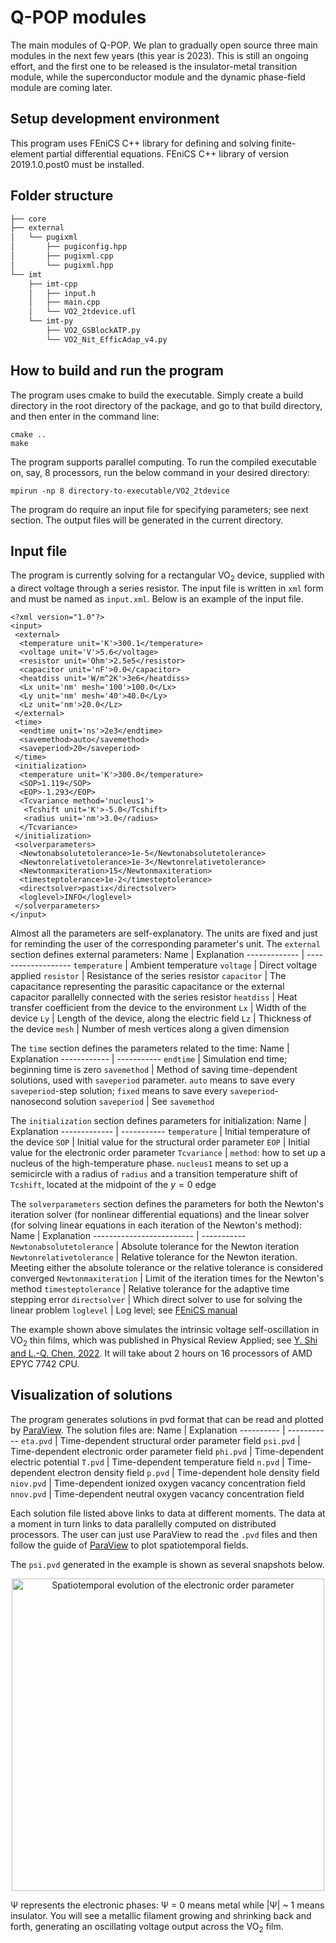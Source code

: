 # Q-POP modules

The main modules of Q-POP. We plan to gradually open source three main modules in the next few years (this year is 2023). This is still an ongoing effort, and the first one to be released is the insulator-metal transition module, while the superconductor module and the dynamic phase-field module are coming later.

## Setup development environment
This program uses FEniCS C++ library for defining and solving finite-element partial differential equations. FEniCS C++ library of version 2019.1.0.post0 must be installed.

## Folder structure
```sh
├── core
├── external
│   └── pugixml
│       ├── pugiconfig.hpp
│       ├── pugixml.cpp
│       └── pugixml.hpp
└── imt
    ├── imt-cpp
    │   ├── input.h
    │   ├── main.cpp
    │   └── VO2_2tdevice.ufl
    └── imt-py
        ├── VO2_GSBlockATP.py
        └── VO2_Nit_EfficAdap_v4.py
```

## How to build and run the program
The program uses cmake to build the executable. Simply create a build directory in the root directory of the package, and go to that build directory, and then enter in the command line: 
```
cmake ..
make
```
The program supports parallel computing. To run the compiled executable on, say, 8 processors, run the below command in your desired directory:
```
mpirun -np 8 directory-to-executable/VO2_2tdevice
```
The program do require an input file for specifying parameters; see next section. The output files will be generated in the current directory.

## Input file
The program is currently solving for a rectangular VO<sub>2</sub> device, supplied with a direct voltage through a series resistor. The input file is written in `xml` form and must be named as `input.xml`. Below is an example of the input file.
```
<?xml version="1.0"?>
<input>
 <external>
  <temperature unit='K'>300.1</temperature>
  <voltage unit='V'>5.6</voltage>
  <resistor unit='Ohm'>2.5e5</resistor>
  <capacitor unit='nF'>0.0</capacitor>
  <heatdiss unit='W/m^2K'>3e6</heatdiss>
  <Lx unit='nm' mesh='100'>100.0</Lx>
  <Ly unit='nm' mesh='40'>40.0</Ly>
  <Lz unit='nm'>20.0</Lz>
 </external>
 <time>
  <endtime unit='ns'>2e3</endtime>
  <savemethod>auto</savemethod>
  <saveperiod>20</saveperiod>
 </time>
 <initialization>
  <temperature unit='K'>300.0</temperature>
  <SOP>1.119</SOP>
  <EOP>-1.293</EOP>
  <Tcvariance method='nucleus1'>
   <Tcshift unit='K'>-5.0</Tcshift>
   <radius unit='nm'>3.0</radius>
  </Tcvariance>
 </initialization>
 <solverparameters>
  <Newtonabsolutetolerance>1e-5</Newtonabsolutetolerance>
  <Newtonrelativetolerance>1e-3</Newtonrelativetolerance>
  <Newtonmaxiteration>15</Newtonmaxiteration>
  <timesteptolerance>1e-2</timesteptolerance>
  <directsolver>pastix</directsolver>
  <loglevel>INFO</loglevel>
 </solverparameters>
</input>
```
Almost all the parameters are self-explanatory. The units are fixed and just for reminding the user of the corresponding parameter's unit. The `external` section defines external parameters: 
Name          | Explanation
------------- | -------------------
`temperature` | Ambient temperature
`voltage`     | Direct voltage applied
`resistor`    | Resistance of the series resistor
`capacitor`   | The capacitance representing the parasitic capacitance or the external capacitor parallelly connected with the series resistor
`heatdiss`    | Heat transfer coefficient from the device to the environment
`Lx`          | Width of the device
`Ly`          | Length of the device, along the electric field
`Lz`          | Thickness of the device
`mesh`        | Number of mesh vertices along a given dimension

The `time` section defines the parameters related to the time:
Name         | Explanation
------------ | -----------
`endtime`    | Simulation end time; beginning time is zero
`savemethod` | Method of saving time-dependent solutions, used with `saveperiod` parameter. `auto` means to save every `saveperiod`-step solution; `fixed` means to save every `saveperiod`-nanosecond solution
`saveperiod` | See `savemethod`

The `initialization` section defines parameters for initialization:
Name          | Explanation
------------- | -----------
`temperature` | Initial temperature of the device
`SOP`         | Initial value for the structural order parameter
`EOP`         | Initial value for the electronic order parameter
`Tcvariance`  | `method`: how to set up a nucleus of the high-temperature phase. `nucleus1` means to set up a semicircle with a radius of `radius` and a transition temperature shift of `Tcshift`, located at the midpoint of the $y = 0$ edge

The `solverparameters` section defines the parameters for both the Newton's iteration solver (for nonlinear differential equations) and the linear solver (for solving linear equations in each iteration of the Newton's method):
Name                      | Explanation
------------------------- | -----------
`Newtonabsolutetolerance` | Absolute tolerance for the Newton iteration
`Newtonrelativetolerance` | Relative tolerance for the Newton iteration. Meeting either the absolute tolerance or the relative tolerance is considered converged
`Newtonmaxiteration`      | Limit of the iteration times for the Newton's method
`timesteptolerance`       | Relative tolerance for the adaptive time stepping error
`directsolver`            | Which direct solver to use for solving the linear problem
`loglevel`                | Log level; see [FEniCS manual](https://fenics.readthedocs.io/projects/dolfin/en/2017.2.0/apis/api_log.html "FEniCS log level")

The example shown above simulates the intrinsic voltage self-oscillation in VO<sub>2</sub> thin films, which was published in Physical Review Applied; see [Y. Shi and L.-Q. Chen, 2022](https://doi.org/10.1103/PhysRevApplied.17.014042 "Intrinsic voltage self-oscillation"). It will take about 2 hours on 16 processors of AMD EPYC 7742 CPU.

## Visualization of solutions
The program generates solutions in pvd format that can be read and plotted by [ParaView](https://www.paraview.org "ParaView website"). The solution files are:
Name       | Explanation
---------- | -----------
`eta.pvd`  | Time-dependent structural order parameter field
`psi.pvd`  | Time-dependent electronic order parameter field
`phi.pvd`  | Time-dependent electric potential
`T.pvd`    | Time-dependent temperature field
`n.pvd`    | Time-dependent electron density field
`p.pvd`    | Time-dependent hole density field
`niov.pvd` | Time-dependent ionized oxygen vacancy concentration field
`nnov.pvd` | Time-dependent neutral oxygen vacancy concentration field

Each solution file listed above links to data at different moments. The data at a moment in turn links to data parallelly computed on distributed processors. The user can just use ParaView to read the `.pvd` files and then follow the guide of [ParaView](https://docs.paraview.org/en/latest/UsersGuide/index.html "ParaView user's guide") to plot spatiotemporal fields.

The `psi.pvd` generated in the example is shown as several snapshots below.

<p align="center">
<img src=https://github.com/DOE-COMMS/Q-POP-Modules/files/12197852/morph.pdf alt="Spatiotemporal evolution of the electronic order parameter" width="500">
</p>

&Psi; represents the electronic phases: &Psi; = 0 means metal while |&Psi;| ~ 1 means insulator. You will see a metallic filament growing and shrinking back and forth, generating an oscillating voltage output across the VO<sub>2</sub> film.
